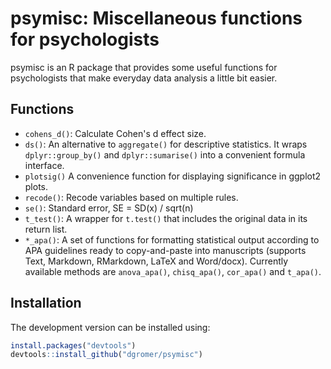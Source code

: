 # psymisc: Miscellaneous functions for psychologists

psymisc is an R package that provides some useful functions for psychologists that make everyday data analysis a little bit easier.

## Functions

-   `cohens_d()`: Calculate Cohen's d effect size.
-   `ds()`: An alternative to `aggregate()` for descriptive statistics. It wraps `dplyr::group_by()` and `dplyr::sumarise()` into a convenient formula interface.
-   `plotsig()` A convenience function for displaying significance in ggplot2 plots. 
-   `recode()`: Recode variables based on multiple rules.
-   `se()`: Standard error, SE = SD(x) / sqrt(n)
-   `t_test()`: A wrapper for `t.test()` that includes the original data in its return list.
-   `*_apa()`: A set of functions for formatting statistical output according to APA guidelines ready to copy-and-paste into manuscripts (supports Text, Markdown, RMarkdown, LaTeX and Word/docx). Currently available methods are `anova_apa()`, `chisq_apa()`, `cor_apa()` and `t_apa()`.

## Installation

The development version can be installed using:

```r
install.packages("devtools")
devtools::install_github("dgromer/psymisc")
```
